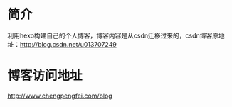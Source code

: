 # 简介
利用hexo构建自己的个人博客，博客内容是从csdn迁移过来的，csdn博客原地址：http://blog.csdn.net/u013707249

# 博客访问地址
http://www.chengpengfei.com/blog
